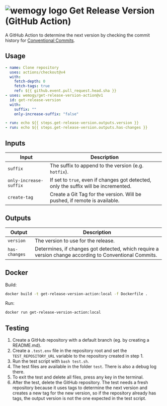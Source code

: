 # ![wemogy logo](https://wemogyimages.blob.core.windows.net/logos/wemogy-github-tiny.png) Get Release Version (GitHub Action)

A GitHub Action to determine the next version by checking the commit history for [Conventional Commits](https://www.conventionalcommits.org/).

## Usage

```yaml
- name: Clone repository
  uses: actions/checkout@v4
  with:
    fetch-depth: 0
    fetch-tags: true
    ref: ${{ github.event.pull_request.head.sha }}
- uses: wemogy/get-release-version-action@v1
  id: get-release-version
  with:
    suffix: ""
    only-increase-suffix: "false"

- run: echo ${{ steps.get-release-version.outputs.version }}
- run: echo ${{ steps.get-release-version.outputs.has-changes }}
```

## Inputs

| Input                  | Description                                                                          |
| ---------------------- | ------------------------------------------------------------------------------------ |
| `suffix`               | The suffix to append to the version (e.g. `hotfix`).                                 |
| `only-increase-suffix` | If set to `true`, even if changes got detected, only the suffix will be incremented. |
| `create-tag`           | Create a Git Tag for the version. Will be pushed, if remote is available.            |

## Outputs

| Output        | Description                                                                                            |
| ------------- | ------------------------------------------------------------------------------------------------------ |
| `version`     | The version to use for the release.                                                                    |
| `has-changes` | Determines, if changes got detected, which require a version change according to Conventional Commits. |

## Docker

Build:

```bash
docker build -t get-release-version-action:local -f Dockerfile .
```

Run:

```bash
docker run get-release-version-action:local
```

## Testing

1. Create a GitHub repository with a default branch (eg. by creating a README.md).
2. Create a `.test.env` file in the repository root and set the `TEST_REPOSITORY_URL` variable to the repository created in step 1.
3. Run the test script with `bash test.sh`.
4. The test files are available in the folder `test`. There is also a debug log there.
5. To exit the test and delete all files, press any key in the terminal.
6. After the test, delete the GitHub repository.
   The test needs a fresh repository because it uses tags to determine the next version and creates a new tag for the new version,
   so if the repository already has tags, the output version is not the one expected in the test script.
